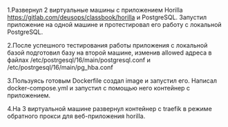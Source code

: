 1.Развернул 2 виртуальные машины с приложением Horilla https://gitlab.com/deusops/classbook/horilla и PostgreSQL. Запустил приложение на одной машине и протестировал его работу с локальной PostgreSQL. 

2.После успешного тестирования работы приложения с локальной базой подготовил базу на второй машине, изменив allowed адреса в файлах /etc/postrgesql/16/main/postgresql.conf и /etc/postrgesql/16/main/pg_hba.conf

3.Пользуясь готовым Dockerfile создал image и запустил его. Написал docker-compose.yml и запустил с помощью него контейнер с приложением.

4.На 3 виртуальной машине развернул контейнер с traefik в режиме обратного прокси для веб-приложения horilla.

